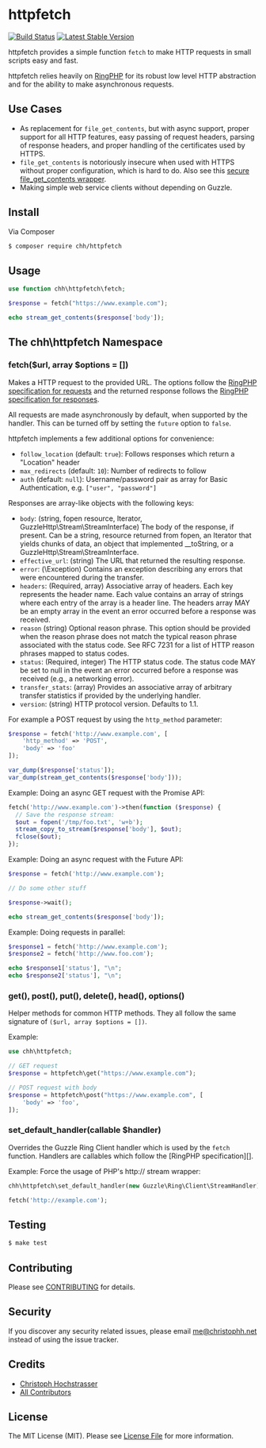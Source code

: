 # httpfetch

[![Build Status](https://travis-ci.org/CHH/httpfetch.svg)](https://travis-ci.org/CHH/httpfetch)
[![Latest Stable Version](https://poser.pugx.org/chh/httpfetch/v/stable)](https://packagist.org/packages/chh/httpfetch)

httpfetch provides a simple function `fetch` to make HTTP requests in small scripts easy and fast.

httpfetch relies heavily on [RingPHP](https://github.com/guzzle/RingPHP) for its robust low level HTTP abstraction and for the ability to make asynchronous requests.

## Use Cases

* As replacement for `file_get_contents`, but with async support, proper support for all HTTP features, easy passing of request headers, parsing of response headers, and proper handling of the certificates used by HTTPS.
* `file_get_contents` is notoriously insecure when used with HTTPS without proper configuration, which is hard to do. Also see this [secure file_get_contents wrapper](https://github.com/padraic/file_get_contents).
* Making simple web service clients without depending on Guzzle.

## Install

Via Composer

``` bash
$ composer require chh/httpfetch
```

## Usage

``` php
use function chh\httpfetch\fetch;

$response = fetch("https://www.example.com");

echo stream_get_contents($response['body']);
```

## The chh\httpfetch Namespace

### fetch($url, array $options = [])

[ring specification]: http://ringphp.readthedocs.org/en/latest/spec.html
[ring request]: http://ringphp.readthedocs.org/en/latest/spec.html#requests
[ring response]: http://ringphp.readthedocs.org/en/latest/spec.html#responses

Makes a HTTP request to the provided URL. The options follow the [RingPHP specification for requests][ring request] and the returned response follows the [RingPHP specification for responses][ring response].

All requests are made asynchronously by default, when supported by the handler. This can be turned off by setting the `future` option to `false`.

httpfetch implements a few additional options for convenience:

* `follow_location` (default: `true`): Follows responses which return a "Location" header
* `max_redirects` (default: `10`): Number of redirects to follow
* `auth` (default: `null`): Username/password pair as array for Basic Authentication, e.g. `["user", "password"]`

Responses are array-like objects with the following keys:

* `body`: (string, fopen resource, Iterator, GuzzleHttp\Stream\StreamInterface) The body of the response, if present. Can be a string, resource returned from fopen, an Iterator that yields chunks of data, an object that implemented \_\_toString, or a GuzzleHttp\Stream\StreamInterface.
* `effective_url`: (string) The URL that returned the resulting response.
* `error`: (\Exception) Contains an exception describing any errors that were encountered during the transfer.
* `headers`: (Required, array) Associative array of headers. Each key represents the header name. Each value contains an array of strings where each entry of the array is a header line. The headers array MAY be an empty array in the event an error occurred before a response was received.
* `reason`
(string) Optional reason phrase. This option should be provided when the reason phrase does not match the typical reason phrase associated with the status code. See RFC 7231 for a list of HTTP reason phrases mapped to status codes.
* `status`: (Required, integer) The HTTP status code. The status code MAY be set to null in the event an error occurred before a response was received (e.g., a networking error).
* `transfer_stats`: (array) Provides an associative array of arbitrary transfer statistics if provided by the underlying handler.
* `version`: (string) HTTP protocol version. Defaults to 1.1.

For example a POST request by using the `http_method` parameter:

```php
$response = fetch('http://www.example.com', [
    'http_method' => 'POST',
    'body' => 'foo'
]);

var_dump($response['status']);
var_dump(stream_get_contents($response['body']));
```

Example: Doing an async GET request with the Promise API:

```php
fetch('http://www.example.com')->then(function ($response) {
  // Save the response stream:
  $out = fopen('/tmp/foo.txt', 'w+b');
  stream_copy_to_stream($response['body'], $out);
  fclose($out);
});
```

Example: Doing an async request with the Future API:

```php
$response = fetch('http://www.example.com');

// Do some other stuff

$response->wait();

echo stream_get_contents($response['body']);
```

Example: Doing requests in parallel:

```php
$response1 = fetch('http://www.example.com');
$response2 = fetch('http://www.foo.com');

echo $response1['status'], "\n";
echo $response2['status'], "\n";
```

### get(), post(), put(), delete(), head(), options()

Helper methods for common HTTP methods. They all follow the same signature of `($url, array $options = [])`.

Example:

```php
use chh\httpfetch;

// GET request
$response = httpfetch\get("https://www.example.com");

// POST request with body
$response = httpfetch\post("https://www.example.com", [
    'body' => 'foo',
]);
```

### set_default_handler(callable $handler)

Overrides the Guzzle Ring Client handler which is used by the `fetch` function. Handlers are callables which follow the [RingPHP specification][].

Example: Force the usage of PHP's http:// stream wrapper:

```php
chh\httpfetch\set_default_handler(new Guzzle\Ring\Client\StreamHandler);

fetch('http://example.com');
```

## Testing

``` bash
$ make test
```

## Contributing

Please see [CONTRIBUTING](CONTRIBUTING.md) for details.

## Security

If you discover any security related issues, please email me@christophh.net instead of using the issue tracker.

## Credits

- [Christoph Hochstrasser](https://github.com/CHH)
- [All Contributors](../../contributors)

## License

The MIT License (MIT). Please see [License File](LICENSE.md) for more information.
